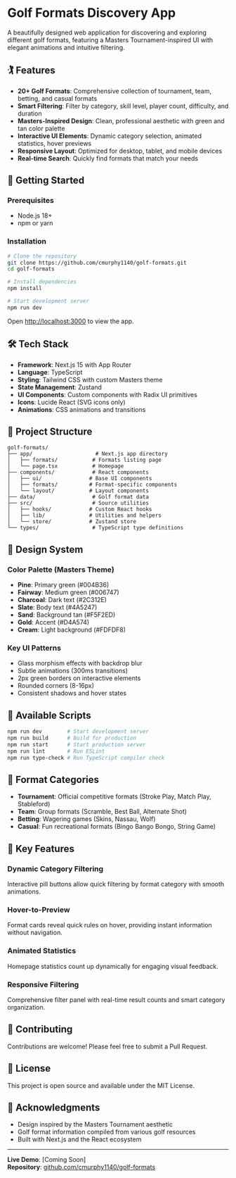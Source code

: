 # Golf Formats Discovery App

A beautifully designed web application for discovering and exploring different golf formats, featuring a Masters Tournament-inspired UI with elegant animations and intuitive filtering.

## 🏌️ Features

- **20+ Golf Formats**: Comprehensive collection of tournament, team, betting, and casual formats
- **Smart Filtering**: Filter by category, skill level, player count, difficulty, and duration
- **Masters-Inspired Design**: Clean, professional aesthetic with green and tan color palette
- **Interactive UI Elements**: Dynamic category selection, animated statistics, hover previews
- **Responsive Layout**: Optimized for desktop, tablet, and mobile devices
- **Real-time Search**: Quickly find formats that match your needs

## 🚀 Getting Started

### Prerequisites

- Node.js 18+ 
- npm or yarn

### Installation

```bash
# Clone the repository
git clone https://github.com/cmurphy1140/golf-formats.git
cd golf-formats

# Install dependencies
npm install

# Start development server
npm run dev
```

Open [http://localhost:3000](http://localhost:3000) to view the app.

## 🛠️ Tech Stack

- **Framework**: Next.js 15 with App Router
- **Language**: TypeScript
- **Styling**: Tailwind CSS with custom Masters theme
- **State Management**: Zustand
- **UI Components**: Custom components with Radix UI primitives
- **Icons**: Lucide React (SVG icons only)
- **Animations**: CSS animations and transitions

## 📁 Project Structure

```
golf-formats/
├── app/                    # Next.js app directory
│   ├── formats/           # Formats listing page
│   └── page.tsx           # Homepage
├── components/            # React components
│   ├── ui/               # Base UI components
│   ├── formats/          # Format-specific components
│   └── layout/           # Layout components
├── data/                  # Golf format data
├── src/                   # Source utilities
│   ├── hooks/            # Custom React hooks
│   ├── lib/              # Utilities and helpers
│   └── store/            # Zustand store
└── types/                 # TypeScript type definitions
```

## 🎨 Design System

### Color Palette (Masters Theme)
- **Pine**: Primary green (#004B36)
- **Fairway**: Medium green (#006747)
- **Charcoal**: Dark text (#2C312E)
- **Slate**: Body text (#4A5247)
- **Sand**: Background tan (#F5F2ED)
- **Gold**: Accent (#D4A574)
- **Cream**: Light background (#FDFDF8)

### Key UI Patterns
- Glass morphism effects with backdrop blur
- Subtle animations (300ms transitions)
- 2px green borders on interactive elements
- Rounded corners (8-16px)
- Consistent shadows and hover states

## 🔧 Available Scripts

```bash
npm run dev        # Start development server
npm run build      # Build for production
npm run start      # Start production server
npm run lint       # Run ESLint
npm run type-check # Run TypeScript compiler check
```

## 📝 Format Categories

- **Tournament**: Official competitive formats (Stroke Play, Match Play, Stableford)
- **Team**: Group formats (Scramble, Best Ball, Alternate Shot)
- **Betting**: Wagering games (Skins, Nassau, Wolf)
- **Casual**: Fun recreational formats (Bingo Bango Bongo, String Game)

## 🌟 Key Features

### Dynamic Category Filtering
Interactive pill buttons allow quick filtering by format category with smooth animations.

### Hover-to-Preview
Format cards reveal quick rules on hover, providing instant information without navigation.

### Animated Statistics
Homepage statistics count up dynamically for engaging visual feedback.

### Responsive Filtering
Comprehensive filter panel with real-time result counts and smart category organization.

## 🤝 Contributing

Contributions are welcome! Please feel free to submit a Pull Request.

## 📄 License

This project is open source and available under the MIT License.

## 🙏 Acknowledgments

- Design inspired by the Masters Tournament aesthetic
- Golf format information compiled from various golf resources
- Built with Next.js and the React ecosystem

---

**Live Demo**: [Coming Soon]  
**Repository**: [github.com/cmurphy1140/golf-formats](https://github.com/cmurphy1140/golf-formats)
